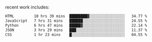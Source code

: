 
<!--<img width="1415" height="100" alt="blu" src="https://github.com/rdsilva01/rdsilva01/assets/101207588/deb060e5-d035-4f09-b511-e3f50605b207">-->

<!-- \> Enthusiastic about developing and building solutions <br>
\> Computer Science and Engineering @ UBI -->

<!-- <a href="https://www.rodrigosilva.live/">personal website</a> 🏁 -->

<!-- ![](https://komarev.com/ghpvc/?username=rdsilva01) -->

recent work includes:
<!--START_SECTION:waka-->

```txt
HTML         10 hrs 39 mins  ████████▓░░░░░░░░░░░░░░░░   34.77 %
JavaScript   7 hrs 31 mins   ██████░░░░░░░░░░░░░░░░░░░   24.55 %
Python       6 hrs 47 mins   █████▓░░░░░░░░░░░░░░░░░░░   22.14 %
JSON         3 hrs 29 mins   ███░░░░░░░░░░░░░░░░░░░░░░   11.37 %
CSS          1 hr 23 mins    █░░░░░░░░░░░░░░░░░░░░░░░░   04.55 %
```

<!--END_SECTION:waka-->


